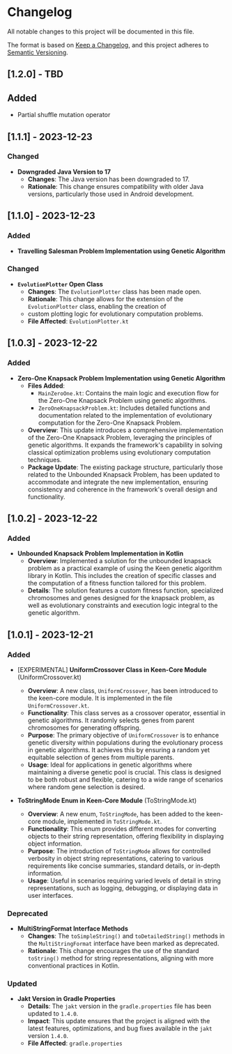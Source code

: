 # Changelog

All notable changes to this project will be documented in this file.

The format is based on [Keep a Changelog](https://keepachangelog.com/en/1.0.0/),
and this project adheres to [Semantic Versioning](https://semver.org/spec/v2.0.0.html).

## [1.2.0] - TBD

## Added
- Partial shuffle mutation operator

## [1.1.1] - 2023-12-23

### Changed
- **Downgraded Java Version to 17**
  - **Changes**: The Java version has been downgraded to 17.
  - **Rationale**: This change ensures compatibility with older Java versions, particularly those used in Android development.

## [1.1.0] - 2023-12-23

### Added
- **Travelling Salesman Problem Implementation using Genetic Algorithm**

### Changed
- **`EvolutionPlotter` Open Class**
  - **Changes**: The `EvolutionPlotter` class has been made open.
  - **Rationale**: This change allows for the extension of the `EvolutionPlotter` class, enabling the creation of 
  - custom plotting logic for evolutionary computation problems.
  - **File Affected**: `EvolutionPlotter.kt`
  
## [1.0.3] - 2023-12-22

### Added

- **Zero-One Knapsack Problem Implementation using Genetic Algorithm**
  - **Files Added**:
    - `MainZeroOne.kt`: Contains the main logic and execution flow for the Zero-One Knapsack Problem using genetic algorithms.
    - `ZeroOneKnapsackProblem.kt`: Includes detailed functions and documentation related to the implementation of evolutionary computation for the Zero-One Knapsack Problem.
  - **Overview**: This update introduces a comprehensive implementation of the Zero-One Knapsack Problem, leveraging the principles of genetic algorithms. It expands the framework's capability in solving classical optimization problems using evolutionary computation techniques.
  - **Package Update**: The existing package structure, particularly those related to the Unbounded Knapsack Problem, has been updated to accommodate and integrate the new implementation, ensuring consistency and coherence in the framework's overall design and functionality.

## [1.0.2] - 2023-12-22

### Added

- **Unbounded Knapsack Problem Implementation in Kotlin**
  - **Overview**: Implemented a solution for the unbounded knapsack problem as a practical example of using the Keen
    genetic algorithm library in Kotlin. This includes the creation of specific classes and the computation of a
    fitness function tailored for this problem.
  - **Details**: The solution features a custom fitness function, specialized chromosomes and genes designed for the 
    knapsack problem, as well as evolutionary constraints and execution logic integral to the genetic algorithm.

## [1.0.1] - 2023-12-21

### Added
- [EXPERIMENTAL] **UniformCrossover Class in Keen-Core Module** (UniformCrossover.kt)
  - **Overview**: A new class, `UniformCrossover`, has been introduced to the keen-core module. It is implemented in the file `UniformCrossover.kt`.
  - **Functionality**: This class serves as a crossover operator, essential in genetic algorithms. It randomly selects genes from parent chromosomes for generating offspring.
  - **Purpose**: The primary objective of `UniformCrossover` is to enhance genetic diversity within populations during the evolutionary process in genetic algorithms. It achieves this by ensuring a random yet equitable selection of genes from multiple parents.
  - **Usage**: Ideal for applications in genetic algorithms where maintaining a diverse genetic pool is crucial. This class is designed to be both robust and flexible, catering to a wide range of scenarios where random gene selection is desired.

- **ToStringMode Enum in Keen-Core Module** (ToStringMode.kt)
  - **Overview**: A new enum, `ToStringMode`, has been added to the keen-core module, implemented in `ToStringMode.kt`.
  - **Functionality**: This enum provides different modes for converting objects to their string representation, offering flexibility in displaying object information.
  - **Purpose**: The introduction of `ToStringMode` allows for controlled verbosity in object string representations, catering to various requirements like concise summaries, standard details, or in-depth information.
  - **Usage**: Useful in scenarios requiring varied levels of detail in string representations, such as logging, debugging, or displaying data in user interfaces.

### Deprecated
- **MultiStringFormat Interface Methods**
  - **Changes**: The `toSimpleString()` and `toDetailedString()` methods in the `MultiStringFormat` interface have been marked as deprecated.
  - **Rationale**: This change encourages the use of the standard `toString()` method for string representations, aligning with more conventional practices in Kotlin.

### Updated
- **Jakt Version in Gradle Properties**
  - **Details**: The `jakt` version in the `gradle.properties` file has been updated to `1.4.0`.
  - **Impact**: This update ensures that the project is aligned with the latest features, optimizations, and bug fixes available in the `jakt` version `1.4.0`.
  - **File Affected**: `gradle.properties`

